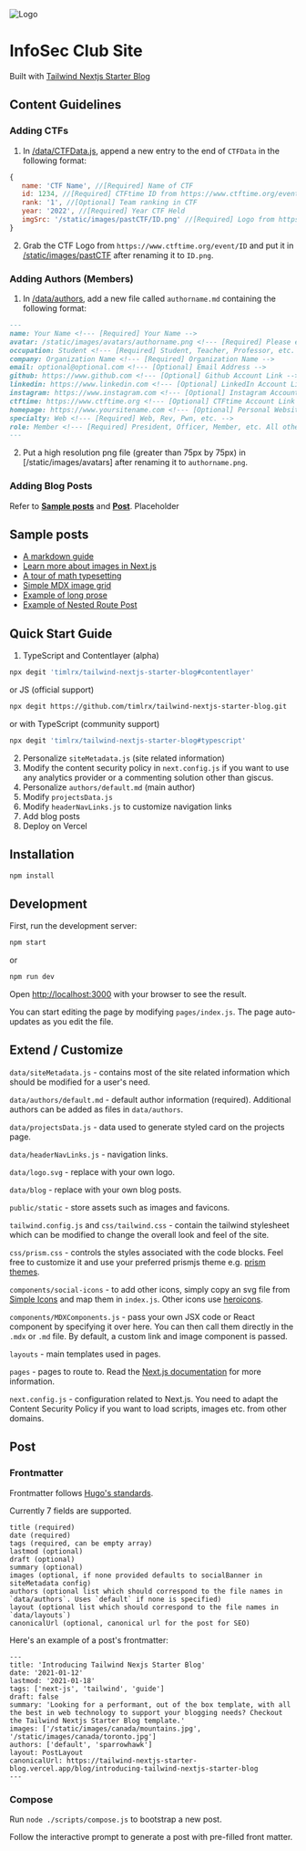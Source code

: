 ![Logo](/public/static/images/avatars/default.png)

# InfoSec Club Site

Built with [Tailwind Nextjs Starter Blog](https://github.com/timlrx/tailwind-nextjs-starter-blog)

## Content Guidelines

### Adding CTFs

1. In [/data/CTFData.js](data/CTFdata.js), append a new entry to the end of `CTFData` in the following format:

```javascript
{
   name: 'CTF Name', //[Required] Name of CTF
   id: 1234, //[Required] CTFtime ID from https://www.ctftime.org/event/ID
   rank: '1', //[Optional] Team ranking in CTF
   year: '2022', //[Required] Year CTF Held
   imgSrc: '/static/images/pastCTF/ID.png' //[Required] Logo from https://www.ctftime.org/event/ID
}
```

2. Grab the CTF Logo from `https://www.ctftime.org/event/ID` and put it in [/static/images/pastCTF](/static/images/pastCTF) after renaming it to `ID.png`.

### Adding Authors (Members)

1. In [/data/authors](data/authors), add a new file called `authorname.md` containing the following format:

```md
---
name: Your Name <!--- [Required] Your Name -->
avatar: /static/images/avatars/authorname.png <!--- [Required] Please ensure it is a high resolution file greater than 75px x 75px -->
occupation: Student <!--- [Required] Student, Teacher, Professor, etc. -->
company: Organization Name <!--- [Required] Organization Name -->
email: optional@optional.com <!--- [Optional] Email Address -->
github: https://www.github.com <!--- [Optional] Github Account Link -->
linkedin: https://www.linkedin.com <!--- [Optional] LinkedIn Account Link -->
instagram: https://www.instagram.com <!--- [Optional] Instagram Account Link -->
ctftime: https://www.ctftime.org <!--- [Optional] CTFtime Account Link -->
homepage: https://www.yoursitename.com <!--- [Optional] Personal Website Link -->
specialty: Web <!--- [Required] Web, Rev, Pwn, etc. -->
role: Member <!--- [Required] President, Officer, Member, etc. All other entries will be sorted accordingly -->
---
```

2. Put a high resolution png file (greater than 75px by 75px) in [/static/images/avatars] after renaming it to `authorname.png`.

### Adding Blog Posts

Refer to **[Sample posts](#sample-posts)** and **[Post](#post)**.
Placeholder

## Sample posts

- [A markdown guide](https://tailwind-nextjs-starter-blog.vercel.app/blog/github-markdown-guide)
- [Learn more about images in Next.js](https://tailwind-nextjs-starter-blog.vercel.app/blog/guide-to-using-images-in-nextjs)
- [A tour of math typesetting](https://tailwind-nextjs-starter-blog.vercel.app/blog/deriving-ols-estimator)
- [Simple MDX image grid](https://tailwind-nextjs-starter-blog.vercel.app/blog/pictures-of-canada)
- [Example of long prose](https://tailwind-nextjs-starter-blog.vercel.app/blog/the-time-machine)
- [Example of Nested Route Post](https://tailwind-nextjs-starter-blog.vercel.app/blog/nested-route/introducing-multi-part-posts-with-nested-routing)

## Quick Start Guide

1. TypeScript and Contentlayer (alpha)

```bash
npx degit 'timlrx/tailwind-nextjs-starter-blog#contentlayer'
```

or JS (official support)

```bash
npx degit https://github.com/timlrx/tailwind-nextjs-starter-blog.git
```

or with TypeScript (community support)

```bash
npx degit 'timlrx/tailwind-nextjs-starter-blog#typescript'
```

2. Personalize `siteMetadata.js` (site related information)
3. Modify the content security policy in `next.config.js` if you want to use
   any analytics provider or a commenting solution other than giscus.
4. Personalize `authors/default.md` (main author)
5. Modify `projectsData.js`
6. Modify `headerNavLinks.js` to customize navigation links
7. Add blog posts
8. Deploy on Vercel

## Installation

```bash
npm install
```

## Development

First, run the development server:

```bash
npm start
```

or

```bash
npm run dev
```

Open [http://localhost:3000](http://localhost:3000) with your browser to see the result.

You can start editing the page by modifying `pages/index.js`. The page auto-updates as you edit the file.

## Extend / Customize

`data/siteMetadata.js` - contains most of the site related information which should be modified for a user's need.

`data/authors/default.md` - default author information (required). Additional authors can be added as files in `data/authors`.

`data/projectsData.js` - data used to generate styled card on the projects page.

`data/headerNavLinks.js` - navigation links.

`data/logo.svg` - replace with your own logo.

`data/blog` - replace with your own blog posts.

`public/static` - store assets such as images and favicons.

`tailwind.config.js` and `css/tailwind.css` - contain the tailwind stylesheet which can be modified to change the overall look and feel of the site.

`css/prism.css` - controls the styles associated with the code blocks. Feel free to customize it and use your preferred prismjs theme e.g. [prism themes](https://github.com/PrismJS/prism-themes).

`components/social-icons` - to add other icons, simply copy an svg file from [Simple Icons](https://simpleicons.org/) and map them in `index.js`. Other icons use [heroicons](https://heroicons.com/).

`components/MDXComponents.js` - pass your own JSX code or React component by specifying it over here. You can then call them directly in the `.mdx` or `.md` file. By default, a custom link and image component is passed.

`layouts` - main templates used in pages.

`pages` - pages to route to. Read the [Next.js documentation](https://nextjs.org/docs) for more information.

`next.config.js` - configuration related to Next.js. You need to adapt the Content Security Policy if you want to load scripts, images etc. from other domains.

## Post

### Frontmatter

Frontmatter follows [Hugo's standards](https://gohugo.io/content-management/front-matter/).

Currently 7 fields are supported.

```
title (required)
date (required)
tags (required, can be empty array)
lastmod (optional)
draft (optional)
summary (optional)
images (optional, if none provided defaults to socialBanner in siteMetadata config)
authors (optional list which should correspond to the file names in `data/authors`. Uses `default` if none is specified)
layout (optional list which should correspond to the file names in `data/layouts`)
canonicalUrl (optional, canonical url for the post for SEO)
```

Here's an example of a post's frontmatter:

```
---
title: 'Introducing Tailwind Nexjs Starter Blog'
date: '2021-01-12'
lastmod: '2021-01-18'
tags: ['next-js', 'tailwind', 'guide']
draft: false
summary: 'Looking for a performant, out of the box template, with all the best in web technology to support your blogging needs? Checkout the Tailwind Nextjs Starter Blog template.'
images: ['/static/images/canada/mountains.jpg', '/static/images/canada/toronto.jpg']
authors: ['default', 'sparrowhawk']
layout: PostLayout
canonicalUrl: https://tailwind-nextjs-starter-blog.vercel.app/blog/introducing-tailwind-nextjs-starter-blog
---
```

### Compose

Run `node ./scripts/compose.js` to bootstrap a new post.

Follow the interactive prompt to generate a post with pre-filled front matter.
